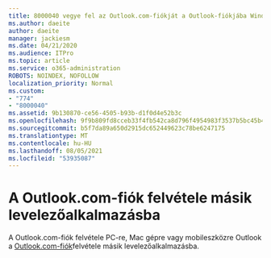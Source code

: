 ```yaml
---
title: 8000040 vegye fel az Outlook.com-fiókját a Outlook-fiókjába Windows
ms.author: daeite
author: daeite
manager: jackiesm
ms.date: 04/21/2020
ms.audience: ITPro
ms.topic: article
ms.service: o365-administration
ROBOTS: NOINDEX, NOFOLLOW
localization_priority: Normal
ms.custom:
- "774"
- "8000040"
ms.assetid: 9b130870-ce56-4505-b93b-d1f0d4e52b3c
ms.openlocfilehash: 9f9b809fd8cceb33f4fb542ca8d796f4954983f3537b5bc45b47a68b96f999b6
ms.sourcegitcommit: b5f7da89a650d2915dc652449623c78be6247175
ms.translationtype: MT
ms.contentlocale: hu-HU
ms.lasthandoff: 08/05/2021
ms.locfileid: "53935087"
---
```

# <a name="add-your-outlookcom-account-to-another-mail-app"></a>A Outlook.com-fiók felvétele másik levelezőalkalmazásba

A Outlook.com-fiók felvétele PC-re, Mac gépre vagy mobileszközre Outlook a [Outlook.com-fiók](https://support.office.com/article/73f3b178-0009-41ae-aab1-87b80fa94970?wt.mc_id=Office_Outlook_com_Alchemy)felvétele másik levelezőalkalmazásba.
  